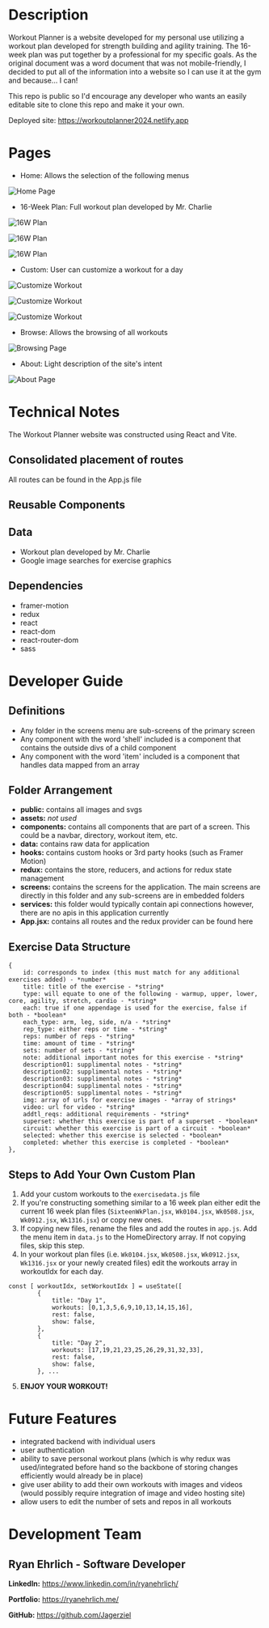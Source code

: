 # Description
Workout Planner is a website developed for my personal use utilizing a workout plan developed for strength building and agility training.  The 16-week plan was put together by a professional for my specific goals.  As the original document was a word document that was not mobile-friendly, I decided to put all of the information into a website so I can use it at the gym and because... I can!  

This repo is public so I'd encourage any developer who wants an easily editable site to clone this repo and make it your own.  

Deployed site: https://workoutplanner2024.netlify.app

# Pages
- Home: Allows the selection of the following menus

![Home Page](/public/RM-home01.png)

- 16-Week Plan: Full workout plan developed by Mr. Charlie 

![16W Plan](/public/RM-16W01.png)

![16W Plan](/public/RM-16W02.png)

![16W Plan](/public/RM-16W03.png)

- Custom: User can customize a workout for a day

![Customize Workout](/public/RM-custom01.png)

![Customize Workout](/public/RM-custom02.png)

![Customize Workout](/public/RM-custom03.png)

- Browse: Allows the browsing of all workouts

![Browsing Page](/public/RM-browse01.png)

- About: Light description of the site's intent

![About Page](/public/RM-about01.png)

# Technical Notes
The Workout Planner website was constructed using React and Vite.

## Consolidated placement of routes
All routes can be found in the App.js file

## Reusable Components

### 


## Data
- Workout plan developed by Mr. Charlie
- Google image searches for exercise graphics

## Dependencies
- framer-motion
- redux
- react
- react-dom
- react-router-dom
- sass

# Developer Guide

## Definitions
- Any folder in the screens menu are sub-screens of the primary screen
- Any component with the word 'shell' included is a component that contains the outside divs of a child component 
- Any component with the word 'item' included is a component that handles data mapped from an array

## Folder Arrangement
- **public:** contains all images and svgs
- **assets:** *not used*
- **components:** contains all components that are part of a screen.  This could be a navbar, directory, workout item, etc.
- **data:** contains raw data for application
- **hooks:** contains custom hooks or 3rd party hooks (such as Framer Motion)
- **redux:** contains the store, reducers, and actions for redux state management
- **screens:** contains the screens for the application.  The main screens are directly in this folder and any sub-screens are in embedded folders
- **services:** this folder would typically contain api connections however, there are no apis in this application currently
- **App.jsx:** contains all routes and the redux provider can be found here

## Exercise Data Structure

```
{
    id: corresponds to index (this must match for any additional exercises added) - *number*
    title: title of the exercise - *string*
    type: will equate to one of the following - warmup, upper, lower, core, agility, stretch, cardio - *string*
    each: true if one appendage is used for the exercise, false if both - *boolean*
    each_type: arm, leg, side, n/a - *string*
    rep_type: either reps or time - *string*
    reps: number of reps - *string*
    time: amount of time - *string*
    sets: number of sets - *string*
    note: additional important notes for this exercise - *string*
    description01: supplimental notes - *string*
    description02: supplimental notes - *string*
    description03: supplimental notes - *string*
    description04: supplimental notes - *string*
    description05: supplimental notes - *string*
    img: array of urls for exercise images - *array of strings*
    video: url for video - *string*
    addtl_reqs: additional requirements - *string*
    superset: whether this exercise is part of a superset - *boolean*
    circuit: whether this exercise is part of a circuit - *boolean*
    selected: whether this exercise is selected - *boolean*
    completed: whether this exercise is completed - *boolean*
},
```

## Steps to Add Your Own Custom Plan

1. Add your custom workouts to the `exercisedata.js` file
2. If you're constructing something similar to a 16 week plan either edit the current 16 week plan files (`SixteenWkPlan.jsx`, `Wk0104.jsx`, `Wk0508.jsx`, `Wk0912.jsx`, `Wk1316.jsx`) or copy new ones.
3. If copying new files, rename the files and add the routes in `app.js`.  Add the menu item in `data.js` to the HomeDirectory array.  If not copying files, skip this step.
4. In your workout plan files (i.e. `Wk0104.jsx`, `Wk0508.jsx`, `Wk0912.jsx`, `Wk1316.jsx` or your newly created files) edit the workouts array in workoutIdx for each day.  

```
const [ workoutIdx, setWorkoutIdx ] = useState([
        {
            title: "Day 1",
            workouts: [0,1,3,5,6,9,10,13,14,15,16],
            rest: false,
            show: false,
        },
        {
            title: "Day 2",
            workouts: [17,19,21,23,25,26,29,31,32,33],
            rest: false,
            show: false,
        }, ...
```
5. **ENJOY YOUR WORKOUT!**


# Future Features
- integrated backend with individual users
- user authentication
- ability to save personal workout plans (which is why redux was used/integrated before hand so the backbone of storing changes efficiently would already be in place)
- give user ability to add their own workouts with images and videos (would possibly require integration of image and video hosting site)
- allow users to edit the number of sets and repos in all workouts

# Development Team

## Ryan Ehrlich - Software Developer

**LinkedIn:** https://www.linkedin.com/in/ryanehrlich/

**Portfolio:** https://ryanehrlich.me/

**GitHub:** https://github.com/Jagerziel

